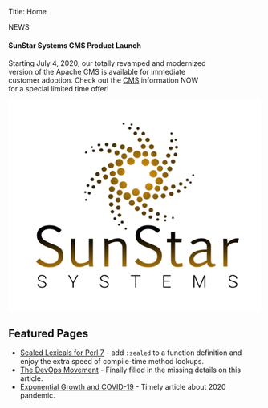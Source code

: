 Title: Home

<div class="card border-success text-white float-lg-right" style="max-width:25rem">
	<div class="card-header">NEWS</div>
	<div class="card-body">
		<h4 class="card-title">SunStar Systems CMS Product Launch</h4>
		<p class="card-text">Starting <span class='text-danger'>July 4, 2020</span>, our totally revamped and modernized version of the Apache CMS is available for immediate customer adoption.  Check out the <a href="/CMS/">CMS</a> information <span class="text-success">NOW</span> for a special limited time offer!</p>
	</div>
</div>

![SunStar Systems](images/sunstarlogowhole.png)

## Featured Pages

- [Sealed Lexicals for Perl 7](/essays/perl7-sealed-lexicals) - add `:sealed` to a function definition and enjoy the extra speed of compile-time method lookups.
- [The DevOps Movement](/essays/devops) - Finally filled in the missing details on this article.
- [Exponential Growth and COVID-19](/essays/power) - Timely article about 2020 pandemic.

